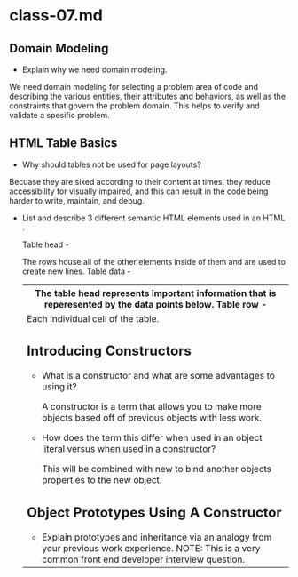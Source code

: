 # class-07.md
## Domain Modeling

- Explain why we need domain modeling.

We need domain modeling for selecting a problem area of code and describing the various entities, their attributes and behaviors, as well as the constraints that govern the problem domain. This helps to verify and validate a spesific problem. 

## HTML Table Basics

- Why should tables not be used for page layouts?

Becuase they are sixed according to their content at times, they reduce accessibility for visually impaired, and this can result in the code being harder to write, maintain, and debug.

- List and describe 3 different semantic HTML elements used in an HTML <table>.
  
  Table head - <th> The table head represents important information that is reperesented by the data points below. 
  Table row - <tr> The rows house all of the other elements inside of them and are used to create new lines.
  Table data - <td> Each individual cell of the table.
  
## Introducing Constructors

- What is a constructor and what are some advantages to using it?
  
  A constructor is a term that allows you to make more objects based off of previous objects with less work.
  
- How does the term this differ when used in an object literal versus when used in a constructor?
  
  This will be combined with new to bind another objects properties to the new object.
  
## Object Prototypes Using A Constructor

- Explain prototypes and inheritance via an analogy from your previous work experience.
     NOTE: This is a very common front end developer interview question.
  
